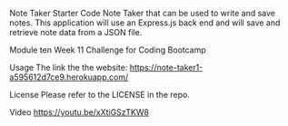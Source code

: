 Note Taker Starter Code
Note Taker that can be used to write and save notes. This application will use an Express.js back end and will save and retrieve note data from a JSON file.

Module ten
Week 11 Challenge for Coding Bootcamp

Usage
The link the the website: 
https://note-taker1-a595612d7ce9.herokuapp.com/

License
Please refer to the LICENSE in the repo.

Video
https://youtu.be/xXtiGSzTKW8
